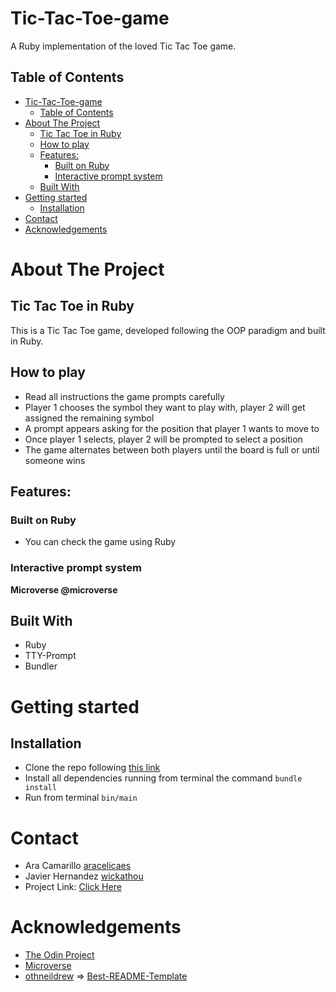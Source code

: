 <!-- PROJECT LOGO -->
# Tic-Tac-Toe-game
A Ruby implementation of the loved Tic Tac Toe game.
<!-- TABLE OF CONTENTS -->
## Table of Contents
- [Tic-Tac-Toe-game](#tic-tac-toe-game)
  - [Table of Contents](#table-of-contents)
- [About The Project](#about-the-project)
  - [Tic Tac Toe in Ruby](#tic-tac-toe-in-ruby)
  - [How to play](#how-to-play)
  - [Features:](#features)
    - [Built on Ruby](#built-on-ruby)
    - [Interactive prompt system](#interactive-prompt-system)
  - [Built With](#built-with)
- [Getting started](#getting-started)
  - [Installation](#installation)
- [Contact](#contact)
- [Acknowledgements](#acknowledgements)
<!-- ABOUT THE PROJECT -->
# About The Project
## Tic Tac Toe in Ruby
This is a Tic Tac Toe game, developed following the OOP paradigm and built in Ruby.
## How to play
* Read all instructions the game prompts carefully
* Player 1 chooses the symbol they want to play with, player 2 will get assigned the remaining symbol
* A prompt appears asking for the position that player 1 wants to move to
* Once player 1 selects, player 2 will be prompted to select a position
* The game alternates between both players until the board is full or until someone wins
## Features:
### Built on Ruby
- You can check the game using Ruby
### Interactive prompt system
**Microverse @microverse**
## Built With
* Ruby
* TTY-Prompt
* Bundler
<!-- GETTING STARTED -->
# Getting started
## Installation
* Clone the repo following [this link](https://github.com/wickathou/tic-tac-toe-oop-ruby)
* Install all dependencies running from terminal the command `bundle install`
* Run from terminal `bin/main`
<!-- CONTACT -->
# Contact
* Ara Camarillo [aracelicaes](https://github.com/aracelicaes)
* Javier Hernandez [wickathou](https://github.com/wickathou)
* Project Link: [Click Here](https://github.com/wickathou/tic-tac-toe-oop-ruby)
<!-- ACKNOWLEDGEMENTS -->
# Acknowledgements
- [The Odin Project](https://www.theodinproject.com)
- [Microverse](https://microverse.org)
- [othneildrew](https://github.com/othneildrew) => [Best-README-Template](https://github.com/othneildrew/Best-README-Template)
